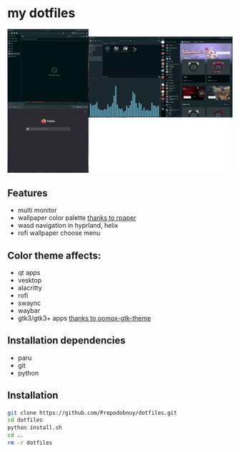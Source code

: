 # my dotfiles

![](preview/preview.png)

## Features

- multi monitor
- wallpaper color palette [thanks to rpaper](https://github.com/Prepodobnuy/rpaper)
- wasd navigation in hyprland, helix
- rofi wallpaper choose menu

## Color theme affects:

- qt apps
- vesktop
- alacritty
- rofi
- swaync
- waybar
- gtk3/gtk3+ apps [thanks to oomox-gtk-theme](https://github.com/themix-project/oomox-gtk-theme)

## Installation dependencies

- paru
- git
- python

## Installation

```sh
git clone https://github.com/Prepodobnuy/dotfiles.git
cd dotfiles
python install.sh
cd ..
rm -r dotfiles
```
